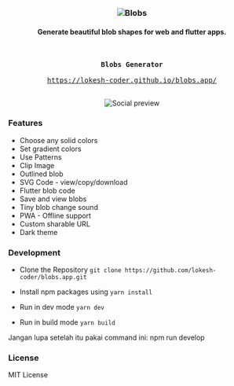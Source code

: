 <h3  align="center">

<br>

<p align="center">
<img src="https://user-images.githubusercontent.com/1754676/111070745-0c1ecb80-84f9-11eb-9128-fff8b2ab2b40.png"  alt="Blobs"></p>

</h3>

<h4  align="center">Generate beautiful blob shapes for web and flutter apps. </h4>

&nbsp;

<div class="highlight highlight-source-shell">
<pre>
<div align="center"><strong >Blobs Generator</strong></div>
<div align="center"><a align="center" href="https://lokesh-coder.github.io/blobs.app/">https://lokesh-coder.github.io/blobs.app/</a></div>
</pre>
</div>

<p align="center">
<img src="https://user-images.githubusercontent.com/1754676/111070973-0f668700-84fa-11eb-9457-4d6282e90eec.png"  alt="Social preview"></p>

### Features

- Choose any solid colors
- Set gradient colors
- Use Patterns
- Clip Image
- Outlined blob
- SVG Code - view/copy/download
- Flutter blob code
- Save and view blobs
- Tiny blob change sound
- PWA - Offline support
- Custom sharable URL
- Dark theme

### Development

- Clone the Repository `git clone https://github.com/lokesh-coder/blobs.app.git`

- Install npm packages using `yarn install`

- Run in dev mode
  `yarn dev`

- Run in build mode
  `yarn build`

Jangan lupa setelah itu pakai command ini:
npm run develop

### License

MIT License
